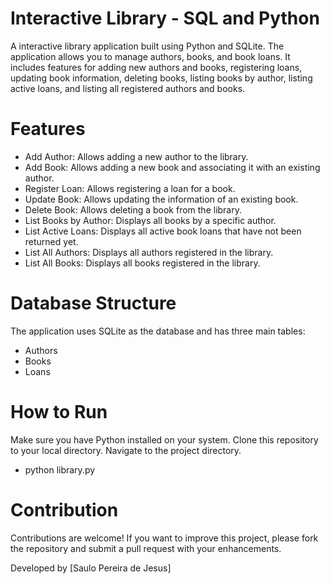 # Interactive Library - SQL and Python

A interactive library application built using Python and SQLite. The application allows you to manage authors, books, and book loans. It includes features for adding new authors and books, registering loans, updating book information, deleting books, listing books by author, listing active loans, and listing all registered authors and books.

# Features
- Add Author: Allows adding a new author to the library.
- Add Book: Allows adding a new book and associating it with an existing author.
- Register Loan: Allows registering a loan for a book.
- Update Book: Allows updating the information of an existing book.
- Delete Book: Allows deleting a book from the library.
- List Books by Author: Displays all books by a specific author.
- List Active Loans: Displays all active book loans that have not been returned yet.
- List All Authors: Displays all authors registered in the library.
- List All Books: Displays all books registered in the library.
  
# Database Structure
The application uses SQLite as the database and has three main tables:

- Authors
- Books
- Loans

# How to Run

Make sure you have Python installed on your system.
Clone this repository to your local directory.
Navigate to the project directory.

- python library.py

# Contribution
Contributions are welcome! If you want to improve this project, please fork the repository and submit a pull request with your enhancements.

Developed by [Saulo Pereira de Jesus]

